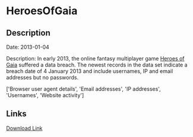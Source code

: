 # HeroesOfGaia

## Description

Date: 2013-01-04

Description:
In early 2013, the online fantasy multiplayer game <a href="http://hog.playsnail.com" target="_blank" rel="noopener">Heroes of Gaia</a> suffered a data breach. The newest records in the data set indicate a breach date of 4 January 2013 and include usernames, IP and email addresses but no passwords.


['Browser user agent details', 'Email addresses', 'IP addresses', 'Usernames', 'Website activity']

## Links

[Download Link](https://link-to.net/1229997/868.2465609236377/dynamic/?r=aGVyb2Vzb2ZnYWlhLmNvbQ==)